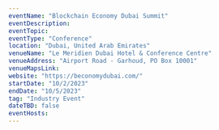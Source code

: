 ```yaml
---
eventName: "Blockchain Economy Dubai Summit"
eventDescription: 
eventTopic: 
eventType: "Conference"
location: "Dubai, United Arab Emirates"
venueName: "Le Meridien Dubai Hotel & Conference Centre"
venueAddress: "Airport Road - Garhoud, PO Box 10001"
venueMapsLink: 
website: "https://beconomydubai.com/"
startDate: "10/2/2023"
endDate: "10/5/2023"
tag: "Industry Event"
dateTBD: false
eventHosts:
---
```

